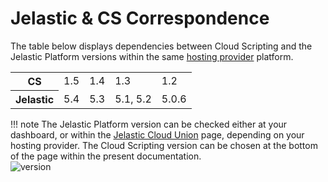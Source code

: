 # Jelastic & CS Correspondence

The table below displays dependencies between Cloud Scripting and the Jelastic Platform versions within the same <a href="https://jelastic.cloud/" target="_blank">hosting provider</a> platform.                           
<table class="corresp" style="width:100%">
    <tr id="cs">
	<th id="table-head">CS</th>
	    <td>1.5</td>
	    <td>1.4</td>
	    <td>1.3</td>
	    <td>1.2</td>
    </tr>
    <tr id="jel">
        <th id="table-head">Jelastic</th>
        <td>5.4</td>
        <td>5.3</td>
        <td>5.1, 5.2</td>
        <td>5.0.6</td>
    </tr>
</table>

!!! note
    The Jelastic Platform version can be checked either at your dashboard, or within the <a href="https://jelastic.cloud/" target="_blank">Jelastic Cloud Union</a> page, depending on your hosting provider. The Cloud Scripting version can be chosen at the bottom of the page within the present documentation.                
    ![version](/img/version.png)          
    
